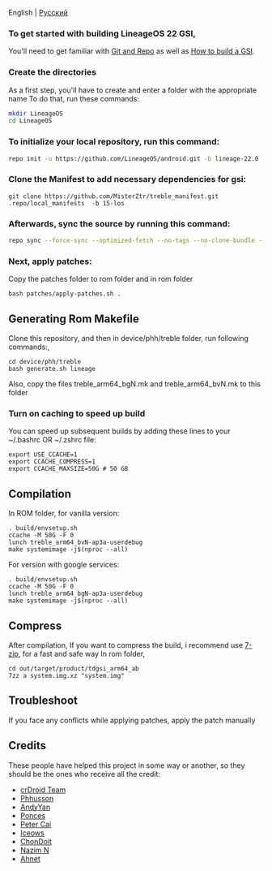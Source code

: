 English | [Русский](README-RU.md)
### To get started with building LineageOS 22 GSI,
You'll need to get familiar with [Git and Repo](https://source.android.com/source/using-repo.html) as well as [How to build a GSI](https://github.com/phhusson/treble_experimentations/wiki/How-to-build-a-GSI%3F).


### Create the directories

As a first step, you'll have to create and enter a folder with the appropriate name
To do that, run these commands:

```bash
mkdir LineageOS
cd LineageOS
```

### To initialize your local repository, run this command:

```bash
repo init -u https://github.com/LineageOS/android.git -b lineage-22.0 --git-lfs
```
 

### Clone the Manifest to add necessary dependencies for gsi:
 
    git clone https://github.com/MisterZtr/treble_manifest.git .repo/local_manifests  -b 15-los
  


### Afterwards, sync the source by running this command:

```bash
repo sync --force-sync --optimized-fetch --no-tags --no-clone-bundle --prune -j$(nproc --all)
```


### Next, apply patches:

Copy the patches folder to rom folder and in rom folder

```
bash patches/apply-patches.sh .
```

## Generating Rom Makefile

 Clone this repository, and then in device/phh/treble folder, run following commands:,
 
 ```
cd device/phh/treble
bash generate.sh lineage
 ```
 
Also, copy the files treble_arm64_bgN.mk and treble_arm64_bvN.mk to this folder


### Turn on caching to speed up build

You can speed up subsequent builds by adding these lines to your ~/.bashrc OR ~/.zshrc file:

```
export USE_CCACHE=1
export CCACHE_COMPRESS=1
export CCACHE_MAXSIZE=50G # 50 GB
``` 

## Compilation 

In ROM folder, for vanilla version:

 ```
. build/envsetup.sh
ccache -M 50G -F 0
lunch treble_arm64_bvN-ap3a-userdebug
make systemimage -j$(nproc --all)
 ```
 
For version with google services:

 ```
. build/envsetup.sh
ccache -M 50G -F 0
lunch treble_arm64_bgN-ap3a-userdebug
make systemimage -j$(nproc --all)
 ```


## Compress

After compilation,
If you want to compress the build, i recommend use [7-zip](https://aur.archlinux.org/packages/7-zip), for a fast and safe way
In rom folder,

   ```
cd out/target/product/tdgsi_arm64_ab
7zz a system.img.xz "system.img"
   ```


## Troubleshoot
 
If you face any conflicts while applying patches, apply the patch manually



## Credits
These people have helped this project in some way or another, so they should be the ones who receive all the credit:
- [crDroid Team](https://github.com/crdroidandroid)
- [Phhusson](https://github.com/phhusson)
- [AndyYan](https://github.com/AndyCGYan)
- [Ponces](https://github.com/ponces)
- [Peter Cai](https://github.com/PeterCxy)
- [Iceows](https://github.com/Iceows)
- [ChonDoit](https://github.com/ChonDoit)
- [Nazim N ](https://github.com/naz664)
- [Ahnet](https://github.com/ahnet-69)
